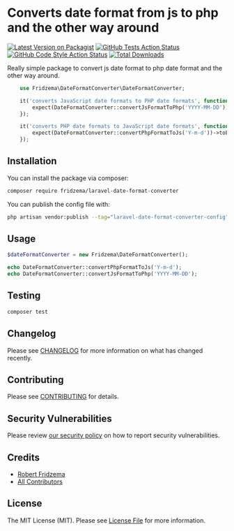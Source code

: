# Converts date format from js to php and the other way around

[![Latest Version on Packagist](https://img.shields.io/packagist/v/fridzema/laravel-date-format-converter.svg?style=flat-square)](https://packagist.org/packages/fridzema/laravel-date-format-converter)
[![GitHub Tests Action Status](https://img.shields.io/github/actions/workflow/status/fridzema/laravel-date-format-converter/run-tests.yml?branch=main&label=tests&style=flat-square)](https://github.com/fridzema/laravel-date-format-converter/actions?query=workflow%3Arun-tests+branch%3Amain)
[![GitHub Code Style Action Status](https://img.shields.io/github/actions/workflow/status/fridzema/laravel-date-format-converter/fix-php-code-style-issues.yml?branch=main&label=code%20style&style=flat-square)](https://github.com/fridzema/laravel-date-format-converter/actions?query=workflow%3A"Fix+PHP+code+style+issues"+branch%3Amain)
[![Total Downloads](https://img.shields.io/packagist/dt/fridzema/laravel-date-format-converter.svg?style=flat-square)](https://packagist.org/packages/fridzema/laravel-date-format-converter)

Really simple package to convert js date format to php date format and the other way around.

```php
    use Fridzema\DateFormatConverter\DateFormatConverter;

    it('converts JavaScript date formats to PHP date formats', function () {
        expect(DateFormatConverter::convertJsFormatToPhp('YYYY-MM-DD'))->toEqual('Y-m-d');
    });

    it('converts PHP date formats to JavaScript date formats', function () {
        expect(DateFormatConverter::convertPhpFormatToJs('Y-m-d'))->toEqual('YYYY-MM-DD');
    });
```

## Installation

You can install the package via composer:

```bash
composer require fridzema/laravel-date-format-converter
```

You can publish the config file with:

```bash
php artisan vendor:publish --tag="laravel-date-format-converter-config"
```

## Usage

```php
$dateFormatConverter = new Fridzema\DateFormatConverter();

echo DateFormatConverter::convertPhpFormatToJs('Y-m-d');
echo DateFormatConverter::convertJsFormatToPhp('YYYY-MM-DD');
```

## Testing

```bash
composer test
```

## Changelog

Please see [CHANGELOG](CHANGELOG.md) for more information on what has changed recently.

## Contributing

Please see [CONTRIBUTING](CONTRIBUTING.md) for details.

## Security Vulnerabilities

Please review [our security policy](../../security/policy) on how to report security vulnerabilities.

## Credits

- [Robert Fridzema](https://github.com/fridzema)
- [All Contributors](../../contributors)

## License

The MIT License (MIT). Please see [License File](LICENSE.md) for more information.
